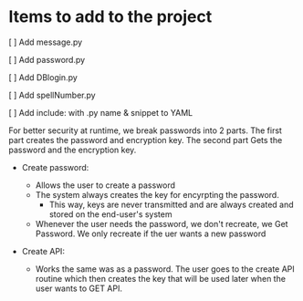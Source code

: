 # Items to add to the project

[ ] Add message.py

[ ] Add password.py

[ ] Add DBlogin.py

[ ] Add spellNumber.py

[ ] Add include: with .py name & snippet to YAML

For better security at runtime, we break passwords into 2 parts. The first part creates the password and encryption key. The second part Gets the password and the encryption key.

- Create password:
  - Allows the user to create a password
  - The system always creates the key for encyrpting the password.
    - This way, keys are never transmitted and are always created and stored on the end-user's system
  - Whenever the user needs the password, we don't recreate, we Get Password. We only recreate if the uer wants a new password

- Create API:
  - Works the same was as a password. The user goes to the create API routine which then creates the key that will be used later when the user wants to GET API.



